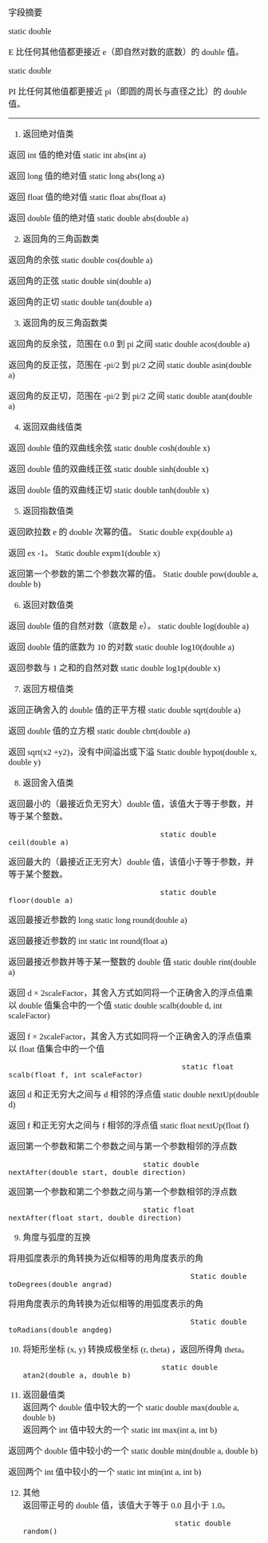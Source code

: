 <span  style="font-family: Simsun,serif; font-size: 17px; ">


字段摘要
 

static double
 
E
     比任何其他值都更接近 e（即自然对数的底数）的 double 值。
 

static double
 
PI
       比任何其他值都更接近 pi（即圆的周长与直径之比）的 double 值。
 


---

1. 返回绝对值类   
   
返回 int 值的绝对值           static int  abs(int a)   
   
返回 long 值的绝对值          static long  abs(long a)   
   
返回 float 值的绝对值         static float  abs(float a)   
   
返回 double 值的绝对值        static double  abs(double a)   
   
    
   
2. 返回角的三角函数类   
   
返回角的余弦                 static double cos(double a)   
   
返回角的正弦                 static double sin(double a)   
   
返回角的正切                 static double tan(double a)   
   
    
   
3. 返回角的反三角函数类   
   
返回角的反余弦，范围在 0.0 到 pi 之间        static double acos(double a)   
   
返回角的反正弦，范围在 -pi/2 到 pi/2 之间    static double asin(double a)   
   
返回角的反正切，范围在 -pi/2 到 pi/2 之间    static double atan(double a)   
   
    
   
4. 返回双曲线值类   
   
返回 double 值的双曲线余弦                 static double  cosh(double x)   
   
返回 double 值的双曲线正弦                 static double  sinh(double x)   
   
返回 double 值的双曲线正切                 static double  tanh(double x)   
   
    
   
5. 返回指数值类   
   
返回欧拉数 e 的 double 次幂的值。         Static double  exp(double a)   
   
返回 ex -1。                               Static double  expm1(double x)   
   
返回第一个参数的第二个参数次幂的值。       Static double pow(double a, double b)   
   
    
   
6. 返回对数值类   
   
返回 double 值的自然对数（底数是 e）。    static double  log(double a)   
   
返回 double 值的底数为 10 的对数          static double  log10(double a)     
   
返回参数与 1 之和的自然对数                static double  log1p(double x)   
   
    
   
7. 返回方根值类   
   
返回正确舍入的 double 值的正平方根        static double sqrt(double a)   
   
返回 double 值的立方根                    static double cbrt(double a)   
   
返回 sqrt(x2 +y2)，没有中间溢出或下溢      Static double  hypot(double x, double y)   
   
    
   
8. 返回舍入值类   
   
返回最小的（最接近负无穷大）double 值，该值大于等于参数，并等于某个整数。   
   
                                       static double ceil(double a)   
   
返回最大的（最接近正无穷大）double 值，该值小于等于参数，并等于某个整数。   
   
                                       static double  floor(double a)   
   
返回最接近参数的 long                    static long   round(double a)   
   
返回最接近参数的 int                     static int    round(float a)   
   
返回最接近参数并等于某一整数的 double 值   static double  rint(double a)   
   
返回 d × 2scaleFactor，其舍入方式如同将一个正确舍入的浮点值乘以 double 值集合中的一个值                                           static double  scalb(double d, int scaleFactor)   
   
返回 f × 2scaleFactor，其舍入方式如同将一个正确舍入的浮点值乘以 float 值集合中的一个值   
   
                                            static float  scalb(float f, int scaleFactor)   
   
返回 d 和正无穷大之间与 d 相邻的浮点值      static double   nextUp(double d)   
   
返回 f 和正无穷大之间与 f 相邻的浮点值      static float    nextUp(float f)   
   
返回第一个参数和第二个参数之间与第一个参数相邻的浮点数   
   
                                   static double  nextAfter(double start, double direction)   
   
返回第一个参数和第二个参数之间与第一个参数相邻的浮点数   
   
                                   static float  nextAfter(float start, double direction)   
   
9. 角度与弧度的互换   
   
将用弧度表示的角转换为近似相等的用角度表示的角   
   
                                              Static double  toDegrees(double angrad)   
   
将用角度表示的角转换为近似相等的用弧度表示的角   
   
                                              Static double  toRadians(double angdeg)   
   
10. 将矩形坐标 (x, y) 转换成极坐标 (r, theta) ，返回所得角 theta。   
   
                                        static double  atan2(double a, double b)   
   
    
   
11. 返回最值类   
 返回两个 double 值中较大的一个             static double max(double a, double b)   
  返回两个 int 值中较大的一个                static int   max(int a, int b)   
   
 返回两个 double 值中较小的一个            static double  min(double a, double b)   
   
 返回两个 int 值中较小的一个               static int min(int a, int b)   
   
12. 其他   
 返回带正号的 double 值，该值大于等于 0.0 且小于 1.0。   
   
                                           static double random()   


</span>